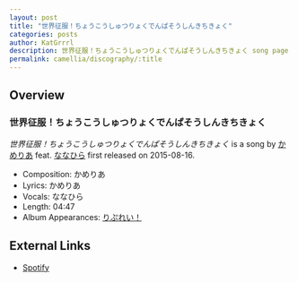 ```yaml
---
layout: post
title: "世界征服！ちょうこうしゅつりょくでんぱそうしんきちきょく"
categories: posts
author: KatGrrrl
description: 世界征服！ちょうこうしゅつりょくでんぱそうしんきちきょく song page
permalink: camellia/discography/:title
---
```


## Overview

### 世界征服！ちょうこうしゅつりょくでんぱそうしんきちきょく

*世界征服！ちょうこうしゅつりょくでんぱそうしんきちきょく* is a song by [かめりあ](<{% link postsWiki/_posts/2023-12-10-camellia.md %}>) feat. [ななひら](#) first released on 2015-08-16.

* Composition: かめりあ
* Lyrics: かめりあ
* Vocals: ななひら
* Length: 04:47
* Album Appearances: [りぷれい！](<{% link postsInclude/_posts/camellia/albums/Replay/2023-12-12-Replay.md %}>)

## External Links

* [Spotify](https://open.spotify.com/track/0yam5B25e5SLg8ANA53n8B?si=fd10c324499a4eb1)
